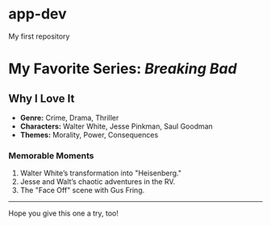 # app-dev
My first repository
# My Favorite Series: *Breaking Bad*    

## Why I Love It  
- **Genre:** Crime, Drama, Thriller  
- **Characters:** Walter White, Jesse Pinkman, Saul Goodman  
- **Themes:** Morality, Power, Consequences  


### Memorable Moments  
1. Walter White’s transformation into "Heisenberg."  
2. Jesse and Walt’s chaotic adventures in the RV.  
3. The "Face Off" scene with Gus Fring.  

---

Hope you give this one a try, too!

